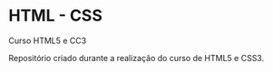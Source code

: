 # HTML - CSS
 Curso HTML5 e CC3 

 Repositório criado durante a realização do curso de HTML5 e CSS3.
